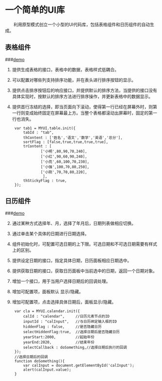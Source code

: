 # 一个简单的UI库
　　利用原型模式创立一个小型的UI代码库，包括表格组件和日历组件的自动生成。
## 表格组件
###[demo](gentlemanczh.com/works/Baidu_IFE/mission-39/)
1. 提供生成表格的接口，表格中的数据，表格样式低耦合。
2. 可以配置对哪些列支持排序功能，并在表头进行排序按钮的显示。
3. 提供点击排序按钮后的响应接口，并提供默认的排序方法，当提供的接口没有具体实现时，按默认的排序方法进行排序操作，并更新表格中的数据显示。
4. 提供首行冻结的选择，即当页面向下滚动，使得第一行已经在屏幕外时，则第一行则变成始终固定在屏幕最上方。当整个表格都滚动出屏幕时，固定的第一行也消失。  

		var tab1 = MYUI.table.init({
			tabId : "tab",
			thContent : ['姓名','语文','数学','英语','总分'],
			sortFlag : [false,true,true,true,true],
			trContent : [
					['小明',80,90,70,240],
					['小红',90,60,90,240],
					['小亮',60,100,70,230],
					['小强',100,70,80,250],
					['小刚',70,70,80,220],
				     ],
			thStickyFlag : true,
		});  
## 日历组件  
###[demo](gentlemanczh.com/works/Baidu_IFE/mission-41/)

2. 通过某种方式选择年、月，选择了年月后，日期列表做相应切换。
3. 通过单击某个具体的日期进行日期选择。
4. 组件初始化时，可配置可选日期的上下限。可选日期和不可选日期需要有样式上的区别。
5. 提供设定日期的接口，指定具体日期，日历面板相应日期选中。
6. 提供获取日期的接口，获取日历面板中当前选中的日期，返回一个日期对象。
7. 增加一个接口，用于当用户选择日期后的回调处理。
8. 增加可配置项，面板默认 显示/隐藏。
9. 增加可配置项，点击选择具体日期后，面板显示/隐藏。  

		var cla = MYUI.calendar.init({
			calId : "calendar",		//日历元素节点的ID
			inputId : "calInput",	//与日历绑定输入框的ID
			hiddenFlag : false,		//是否隐藏日历
			selectHiddenFlag:true,	//选择日期后是否隐藏日历
			yearStart:2000,			//起始年份
			yearEnd:2020,			//结束年份
			selectCallback : doSomething,//选择日期后执行的回调
		});
		//选择日期后的回调
		function doSomething(){
			var calInput = document.getElementById('calInput');
			alert(calInput.value);
		}